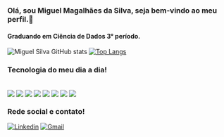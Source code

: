 ### Olá, sou Miguel Magalhães da Silva, seja bem-vindo ao meu perfil.👋
#### Graduando em Ciência de Dados 3° período.
![Miguel Silva GitHub stats](https://github-readme-stats.vercel.app/api?username=MiguelSilva25&show_icons=true&theme=tokyonight)
[![Top Langs](https://github-readme-stats.vercel.app/api/top-langs/?username=MiguelSilva25&layout=compact)](https://github.com/MiguelSilva25/github-readme-stats)

### Tecnologia do meu dia a dia!

<div style="display: inline-block"><br/>
  <img align="center" src="https://img.shields.io/badge/Python-14354C?style=for-the-badge&logo=python&logoColor=white">
  <img align="center" src="https://img.shields.io/badge/HTML5-E34F26?style=for-the-badge&logo=html5&logoColor=white"/>        
  <img align="center" src="https://img.shields.io/badge/CSS3-1572B6?style=for-the-badge&logo=css3&logoColor=white">
  <img align="center" src="https://img.shields.io/badge/JavaScript-323330?style=for-the-badge&logo=javascript&logoColor=F7DF1E">
  <img align="center" src="https://img.shields.io/badge/C-00599C?style=for-the-badge&logo=c&logoColor=white">
  <img align="center" src="https://img.shields.io/badge/R-276DC3?style=for-the-badge&logo=r&logoColor=white">
  <img align="center" src="https://img.shields.io/badge/MySQL-00000F?style=for-the-badge&logo=mysql&logoColor=white">
  <img align="center" src="https://img.shields.io/badge/TypeScript-007ACC?style=for-the-badge&logo=typescript&logoColor=white">
  
</div>
  
### Rede social e contato!
[![Linkedin](https://img.shields.io/badge/LinkedIn-0077B5?style=for-the-badge&logo=linkedin&logoColor=white)](https://www.linkedin.com/in/miguelsilva-1584b117b/)
[![Gmail](https://img.shields.io/badge/Gmail-D14836?style=for-the-badge&logo=gmail&logoColor=white)](miguelpsssilva@gmail.com)
